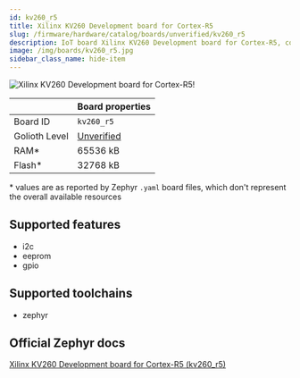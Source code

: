 ```yaml
---
id: kv260_r5
title: Xilinx KV260 Development board for Cortex-R5
slug: /firmware/hardware/catalog/boards/unverified/kv260_r5
description: IoT board Xilinx KV260 Development board for Cortex-R5, compatible with Golioth at unverified level.
image: /img/boards/kv260_r5.jpg
sidebar_class_name: hide-item
---
```


[//]: # (This is an auto-generated file, do not edit! Changes to it will be lost upon re-generation)

![Xilinx KV260 Development board for Cortex-R5!](/img/boards/kv260_r5.jpg "Xilinx KV260 Development board for Cortex-R5")

|                | Board properties     |
| -------------  | -------------------- |
| Board ID       | `kv260_r5` |
| Golioth Level  | [Unverified](/firmware/hardware#unverified-boards) |
| RAM*           | 65536 kB |
| Flash*         | 32768 kB |

\* values are as reported by Zephyr `.yaml` board files, which don't represent the overall available resources



## Supported features

* i2c
* eeprom
* gpio

## Supported toolchains

* zephyr

## Official Zephyr docs

[Xilinx KV260 Development board for Cortex-R5 (kv260_r5)](https://docs.zephyrproject.org/latest/boards/amd/kv260_r5/doc/index.html)

